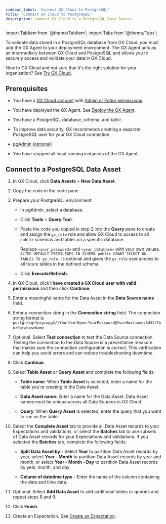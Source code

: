 ```yaml
---
sidebar_label: 'Connect GX Cloud to PostgreSQL'
title: 'Connect GX Cloud to PostgreSQL'
description: Connect GX Cloud to a PostgreSQL Data Source.
---
```


import TabItem from '@theme/TabItem';
import Tabs from '@theme/Tabs';

To validate data stored in a PostgreSQL database from GX Cloud, you must add the GX Agent to your deployment environment. The GX Agent acts as an intermediary between GX Cloud and PostgreSQL and allows you to securely access and validate your data in GX Cloud.

New to GX Cloud and not sure that it's the right solution for your organization? See [Try GX Cloud](../try_gx_cloud.md).

## Prerequisites

- You have a [GX Cloud account](https://greatexpectations.io/cloud) with [Admin or Editor permissions](../about_gx.md#roles-and-responsibilities).

- You have deployed the GX Agent. See [Deploy the GX Agent](../deploy_gx_agent.md).

- You have a PostgreSQL database, schema, and table.

- To improve data security, GX recommends creating a separate PostgreSQL user for your GX Cloud connection.

- [pgAdmin (optional)](https://www.pgadmin.org/download/)

- You have stopped all local running instances of the GX Agent.

## Connect to a PostgreSQL Data Asset

1. In GX Cloud, click **Data Assets** > **New Data Asset**.

2. Copy the code in the code pane.

3. Prepare your PostgreSQL environment:

   - In pgAdmin, select a database.

   - Click **Tools** > **Query Tool**.

   - Paste the code you copied in step 2 into the **Query** pane to create and assign the `gx_role` role and allow GX Cloud to access to all `public` schemas and tables on a specific database.

      Replace `<your_password>` and `<your_database>` with your own values. `ALTER DEFAULT PRIVILEGES IN SCHEMA public GRANT SELECT ON TABLES TO gx_role;` is optional and gives the `gx_role` user access to all future tables in the defined schema.

    - Click **Execute/Refresh**.

4.  In GX Cloud, click **I have created a GX Cloud user with valid permissions** and then click **Continue**.

5. Enter a meaningful name for the Data Asset in the **Data Source name** field.

6. Enter a connection string in the **Connection string** field. The connection string format is `postgresql+psycopg2//YourUserName:YourPassword@YourHostname:5432/YourDatabaseName`. 

7. Optional. Select **Test connection** to test the Data Source connection. Testing the connection to the Data Source is a preventative measure that makes sure the connection configuration is correct. This verification can help you avoid errors and can reduce troubleshooting downtime.

8. Click **Continue**.

9. Select **Table Asset** or **Query Asset** and complete the following fields:

    - **Table name**: When **Table Asset** is selected, enter a name for the table you're creating in the Data Asset.
    
    - **Data Asset name**: Enter a name for the Data Asset. Data Asset names must be unique across all Data Sources in GX Cloud.

    - **Query**: When **Query Asset** is selected, enter the query that you want to run on the table. 

10. Select the **Complete Asset** tab to provide all Data Asset records to your Expectations and validations, or select the **Batches** tab to use subsets of Data Asset records for your Expectations and validations. If you selected the **Batches** tab, complete the following fields:

    - **Split Data Asset by** - Select **Year** to partition Data Asset records by year, select **Year - Month** to partition Data Asset records by year and month, or select **Year - Month - Day** to partition Data Asset records by year, month, and day.

    - **Column of datetime type** - Enter the name of the column containing the date and time data.

11. Optional. Select **Add Data Asset** to add additional tables or queries and repeat steps 8 and 9.

12. Click **Finish**.

13. Create an Expectation. See [Create an Expectation](/cloud/expectations/manage_expectations.md#create-an-expectation).

